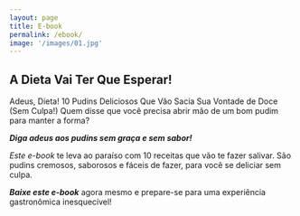 ```yaml
---
layout: page
title: E-book
permalink: /ebook/
image: '/images/01.jpg'
---
```


 <script language="JavaScript" type="text/javascript">./pv/"</script>
 
## A Dieta Vai Ter Que Esperar!

Adeus, Dieta! 10 Pudins Deliciosos Que Vão Sacia Sua Vontade de Doce (Sem Culpa!) Quem disse que você precisa abrir mão de um bom pudim para manter a forma?

_**Diga adeus aos pudins sem graça e sem sabor!**_

_Este e-book_  te leva ao paraíso com 10 receitas que vão te fazer salivar.
São pudins cremosos, saborosos e fáceis de fazer, para você se deliciar sem culpa.

_**Baixe este e-book**_  agora mesmo e prepare-se para uma experiência gastronômica inesquecível!
